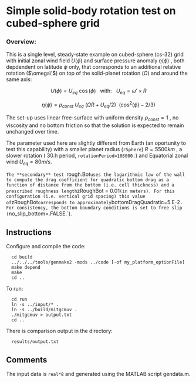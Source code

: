 Simple solid-body rotation test on cubed-sphere grid
========================================================

### Overview:
This is a single level, steady-state example on cubed-sphere (cs-32) grid with initial zonal wind field $U(\phi)$ and surface pressure anomaly $\eta(\phi)$ , both depdendent on latitude $\phi$ only,  that corresponds to an additional relative rotation ($\omega\'$) on top of the solid-planet rotation ($\Omega$) and around the same axis:

$$ U(\phi) = U_{eq} ~ \cos( \phi ) ~~~ \mathrm{with:} ~~~ U_{eq} = \omega' \times R $$

$$ \eta(\phi) = \rho_{const} ~ U_{eq} ~ ( \Omega R + U_{eq} / 2 ) ~~ ( \cos^{2}(\phi) - 2/3 ) $$

The set-up uses linear free-surface with uniform density $\rho_{const} = 1$ , no viscosity and no bottom friction so that the solution is expected to remain unchanged over time.

The parameter used here are slightly different from Earth (an oportunity to test this
capability) with a smaller planet radius (`rSphere`) $R = 5500 km$ , a slower rotation 
( 30.h period, `rotationPeriod=108000.`) and Equatorial zonal wind $U_{eq} = 80 m/s$.

`The **secondary** test `rough.Bot` uses the logarithmic law of the wall to compute the drag coefficient for quadratic bottom drag as a function of distance from the bottom (i.e. cell thickness) and a prescribed roughness length `zRoughBot = 0.01` (in meters). For this configuration (i.e. vertical grid spacing) this value of `zRoughBot` corresponds to approximately `bottomDragQuadratic=5.E-2`. For consistency, the bottom boundary conditions is set to free slip (`no_slip_bottom=.FALSE.`).

## Instructions
Configure and compile the code:

```
  cd build
  ../../../tools/genmake2 -mods ../code [-of my_platform_optionFile]
  make depend
  make
  cd ..
```

To run:

```
  cd run
  ln -s ../input/* .
  ln -s ../build/mitgcmuv .
  ./mitgcmuv > output.txt
  cd ..
```

There is comparison output in the directory:

```
  results/output.txt
```

## Comments
  The input data is `real*8` and generated using the MATLAB script gendata.m.

